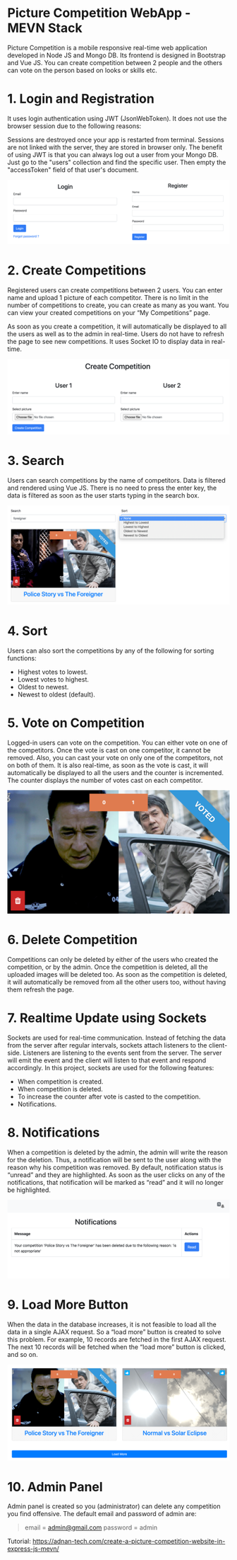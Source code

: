 # Picture Competition WebApp - MEVN Stack

Picture Competition is a mobile responsive real-time web application developed in Node JS and Mongo DB. Its frontend is designed in Bootstrap and Vue JS. You can create competition between 2 people and the others can vote on the person based on looks or skills etc.

# 1. Login and Registration
It uses login authentication using JWT (JsonWebToken). It does not use the browser session due to the following reasons:

Sessions are destroyed once your app is restarted from terminal.
Sessions are not linked with the server, they are stored in browser only.
The benefit of using JWT is that you can always log out a user from your Mongo DB. Just go to the "users" collection and find the specific user. Then empty the "accessToken" field of that user's document.

![Login-and-Registration](screenshots/Login-and-Registration.png?raw=true "Login-and-Registration")

# 2. Create Competitions
Registered users can create competitions between 2 users. You can enter name and upload 1 picture of each competitor. There is no limit in the number of competitions to create, you can create as many as you want. You can view your created competitions on your “My Competitions” page.

As soon as you create a competition, it will automatically be displayed to all the users as well as to the admin in real-time. Users do not have to refresh the page to see new competitions. It uses Socket IO to display data in real-time.

![Create-Competition](screenshots/Create-Competition.png?raw=true "Create-Competition")

# 3. Search
Users can search competitions by the name of competitors. Data is filtered and rendered using Vue JS. There is no need to press the enter key, the data is filtered as soon as the user starts typing in the search box.

![Search-and-Sort](screenshots/Search-and-Sort.png?raw=true "Search-and-Sort")

# 4. Sort
Users can also sort the competitions by any of the following for sorting functions:

- Highest votes to lowest.
- Lowest votes to highest.
- Oldest to newest.
- Newest to oldest (default).

# 5. Vote on Competition
Logged-in users can vote on the competition. You can either vote on one of the competitors. Once the vote is cast on one competitor, it cannot be removed. Also, you can cast your vote on only one of the competitors, not on both of them. It is also real-time, as soon as the vote is cast, it will automatically be displayed to all the users and the counter is incremented. The counter displays the number of votes cast on each competitor.

![Votes](screenshots/Votes.png?raw=true "Votes")

# 6. Delete Competition
Competitions can only be deleted by either of the users who created the competition, or by the admin. Once the competition is deleted, all the uploaded images will be deleted too. As soon as the competition is deleted, it will automatically be removed from all the other users too, without having them refresh the page.

# 7. Realtime Update using Sockets
Sockets are used for real-time communication. Instead of fetching the data from the server after regular intervals, sockets attach listeners to the client-side. Listeners are listening to the events sent from the server. The server will emit the event and the client will listen to that event and respond accordingly. In this project, sockets are used for the following features:

- When competition is created.
- When competition is deleted.
- To increase the counter after vote is casted to the competition.
- Notifications.

# 8. Notifications
When a competition is deleted by the admin, the admin will write the reason for the deletion. Thus, a notification will be sent to the user along with the reason why his competition was removed. By default, notification status is “unread” and they are highlighted. As soon as the user clicks on any of the notifications, that notification will be marked as “read” and it will no longer be highlighted.

![Notifications](screenshots/Notifications.png?raw=true "Notifications")

# 9. Load More Button
When the data in the database increases, it is not feasible to load all the data in a single AJAX request. So a “load more” button is created to solve this problem. For example, 10 records are fetched in the first AJAX request. The next 10 records will be fetched when the “load more” button is clicked, and so on.

![Load-More](screenshots/Load-More.png?raw=true "Load-More")

# 10. Admin Panel
Admin panel is created so you (administrator) can delete any competition you find offensive. The default email and password of admin are:

> email = admin@gmail.com
> password = admin

Tutorial:
https://adnan-tech.com/create-a-picture-competition-website-in-express-js-mevn/
